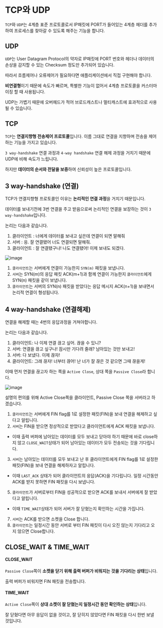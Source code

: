 # TCP와 UDP

`TCP`와 `UDP`는 4계층 표준 프로토콜로서 IP패킷에 PORT가 들어있는 4계층 헤더를 추가하여 프로세스를 찾아갈 수 있도록 해주는 기능을 합니다.

## UDP

`UDP`는 User Datagram Protocol의 약자로 IP패킷에 PORT 번호와 헤더나 데이터의 손상을 감지할 수 있는 Checksum 정도만 추가되어 있습니다.

따라서 흐름제어나 오류제어가 필요하다면 애플리케이션에서 직접 구현해야 합니다.

**비연결형**이기 때문에 속도가 빠르며, 특별한 기능이 없어서 4계층 프로토콜을 커스터마이징 할 때 사용됩니다.

UDP는 가볍기 때문에 오버헤드가 적어 브로드캐스트나 멀티캐스트에 효과적으로 사용될 수 있습니다. 

## TCP

`TCP`는 **연결지향형 전송제어 프로토콜**입니다. 이름 그대로 연결을 지향하며 전송을 제어하는 기능을 가지고 있습니다.

`3 way-handshake` 연결 과정과 `4-way handshake` 연결 해제 과정을 거치기 때문에 UDP에 비해 속도가 느립니다. 

하지만 **데이터의 순서와 전달을 보증**하여 신뢰성이 높은 프로토콜입니다. 

## 3 way-handshake (연결)

TCP가 연결지향형 프로토콜인 이유는 **논리적인 연결 과정**을 거치기 때문입니다. 

데이터를 보내기전에 3번 연결을 주고 받음으로써 논리적인 연결을 보장하는 것이 `3 way-handshake`입니다.

논리는 다음과 같습니다. 

1. 클라이언트 : 너에게 데이터를 보내고 싶은데 연결이 되면 말해줘
2. 서버 : 응. 잘 연결됐어 너도 연결되면 말해줘.
3. 클라이언트 : 잘 연결됐구나! 나도 연결됐어! 이제 보내도 되겠다. 

![image](https://user-images.githubusercontent.com/53790137/151968918-5179698b-1ac2-462d-ad41-77d7c9b05f06.png)

1. `클라이언트`는 서버에게 연결이 가능한지 `SYN(m)` 패킷을 보냅니다. 
2. `서버`는 SYN(m)의 응답 패킷 ACK(m+1)과 함께 연결이 가능한지 `클라이언트`에게 SYN(n) 패킷을 같이 보냅니다.
3. `클라이언트`는 서버의 SYN(n) 패킷을 받았다는 응답 메시지 ACK(n+1)을 보내면서 논리적 연결이 형성됩니다.

## 4 way-handshake (연결해제)

연결을 해제할 때는 4번의 응답과정을 거쳐야합니다.

논리는 다음과 같습니다.
1. 클라이언트: 나 이제 연결 끊고 싶어. 끊을 수 있니?
2. 서버: 연결을 끊고 싶구나! 잠시만 기다려 줄래? 남아있는 것만 보내고!
3. 서버: 다 보냈다. 이제 끊자! 
4. 클라이언트: 그래 끊자! 너부터 끊어! 난 너가 잘 끊은 것 같으면 그때 끊을게!

이때 먼저 연결을 끊고자 하는 쪽을 `Active Close`, 상대 쪽을 `Passive Close`라 합니다.

![image](https://user-images.githubusercontent.com/53790137/152086365-1141f69d-d41c-4ff0-aef1-e44cec163b83.png)

설명의 편의를 위해 Active Close쪽을 클라이언트, Passive Close 쪽을 서버라고 하겠습니다. 

1. `클라이언트`는 서버에게 FIN flag를 1로 설정한 패킷(FIN)을 보내 연결을 해제하고 싶다고 알립니다.
2. `서버`는 FIN을 받으면 정상적으로 받았다고 클라이언트에게 ACK 패킷을 보냅니다. 
  - 이때 출력 버퍼에 남아있는 데이터를 모두 보내고 닫아야 하기 때문에 바로 close하지 않고 `CLOSE_WAIT`상태가 되어 남아있는 데이터가 모두 전송되는 것을 기다립니다. 
3. `서버`는 남아있는 데이터를 모두 보내고 난 후 클라이언트에게 FIN flag를 1로 설정한 패킷(FIN)을 보내 연결을 해제하자고 알립니다.
  - 이때 `LAST_ACK` 상태가 되어 클라이언트의 응답(ACK)을 기다립니다. 일정 시간동안 ACK를 받지 못하면 FIN 패킷을 다시 보냅니다. 
5. `클라이언트`가 서버로부터 FIN을 성공적으로 받으면 ACK를 보내서 서버에게 잘 받았다고 알립니다.
  - 이때 `TIME_WAIT`상태가 되어 서버가 잘 닫혔는지 확인하는 시간을 가집니다. 
7. `서버`는 ACK를 받으면 소켓을 Close 합니다. 
8. `클라이언트`는 일정시간 동안 서버로 부터 FIN 패킷이 다시 오진 않는지 기다리고 오지 않으면 Close합니다.

## CLOSE_WAIT & TIME_WAIT
#### CLOSE_WAIT

`Passive Close`쪽이 **소켓을 닫기 위해 출력 버퍼가 비워지는 것을 기다리는 상태**입니다.

출력 버퍼가 비워지면 FIN 패킷을 전송합니다.

#### TIME_WAIT

`Active Close`쪽이 **상대 소켓이 잘 닫혔는지 일정시간 동안 확인하는 상태**입니다.

잘 닫혔다면 아무 응답이 없을 것이고, 잘 닫히지 않았다면 FIN 패킷을 다시 한번 보낼 것입니다.
